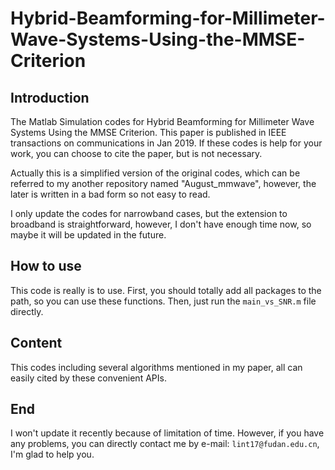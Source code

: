 # Hybrid-Beamforming-for-Millimeter-Wave-Systems-Using-the-MMSE-Criterion

## Introduction
The Matlab Simulation codes for Hybrid Beamforming for Millimeter Wave Systems Using the MMSE Criterion.
This paper is published in IEEE transactions on communications in Jan 2019.
If these codes is help for your work, you can choose to cite the paper, but is not necessary.

Actually this is a simplified version of the original codes, which can be referred to my another repository named "August_mmwave", however, the later is written in a bad form so not easy to read.

I only update the codes for narrowband cases, but the extension to broadband is straightforward, however, I don't have enough time now, so maybe it will be updated in the future.

## How to use
This code is really is to use. First, you should totally add all packages to the path, so you can use these functions. Then, just run the ```main_vs_SNR.m``` file directly. 

## Content
This codes including several algorithms mentioned in my paper, all can easily cited by these convenient APIs. 

## End
I won't update it recently because of limitation of time. However, if you have any problems, you can directly contact me by e-mail: ```lint17@fudan.edu.cn```, I'm glad to help you.
